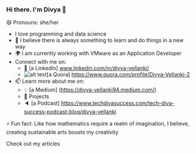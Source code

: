### Hi there. I'm Divya 👋
😄 Pronouns: she/her

<!--
**dvellanki/dvellanki** is a ✨ _special_ ✨ repository because its `README.md` (this file) appears on your GitHub profile.

Here are some ideas to get you started:

- 🔭 I’m currently working on ...
- 🌱 I’m currently learning ...
- 👯 I’m looking to collaborate on ...
- 🤔 I’m looking for help with ...
- 💬 Ask me about ...
- 📫 How to reach me: ...
- 😄 Pronouns: ...
- ⚡ Fun fact: ...
-->

* I love programming and data science
* 🌱 I believe there is always something to learn and do things in a new way
* 🌍 I am currently working with VMware as an Application Developer
* Connect with me on:
   * 🏢 [a LinkedIn] www.linkedin.com/in/divya-vellanki/
   * ![alt text](https://play-lh.googleusercontent.com/2FgK0PBW21nF8Nkp1j36BdOb5w7Df-Z1FJevfoD97JH7LTp0ZfacldQKJGpJeUl-qg)[a Quora] https://www.quora.com/profile/Divya-Vellanki-2
* 📫 Learn more about me on:
   * 💡 [a Medium] (https://divya-vellanki94.medium.com/)
   * 🎯 Projects
   * 🔈 [a Podcast] https://www.techdivasuccess.com/tech-diva-success-podcast-blog/divya-vellanki

⚡ Fun fact: Like how mathematics require a realm of imagination, I believe, creating sustainable arts boosts my creativity

Check out my articles
